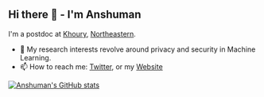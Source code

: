 ## Hi there 👋 - I'm Anshuman

I'm a postdoc at [Khoury](https://www.khoury.northeastern.edu/), [Northeastern]([https://www.virginia.edu/](https://www.northeastern.edu/)).

- 🔭 My research interests revolve around privacy and security in Machine Learning. 
- 📫 How to reach me: [Twitter](http://twitter.com/iamgroot42), or my [Website](http://anshumansuri.me)


[![Anshuman's GitHub stats](https://github-readme-stats.vercel.app/api?username=iamgroot42)](https://github.com/anuraghazra/github-readme-stats)
